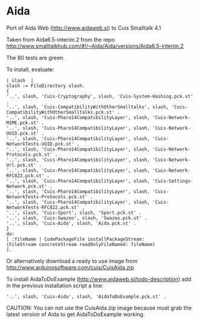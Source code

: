 Aida
====

Port of Aida Web (http://www.aidaweb.si) to Cuis Smalltalk 4.1

Taken from Aida6.5-interim.2 from the repo http://www.smalltalkhub.com/#!/~Aida/Aida/versions/Aida6.5-interim.2

The 80 tests are green.

To install, evaluate:

    | slash  |
    slash := FileDirectory slash.
    {
    '..', slash, 'Cuis-Cryptography', slash, 'Cuis-System-Hashing.pck.st' .
    '..', slash, 'Cuis-CompatibilityWithOtherSmalltalks', slash, 'Cuis-CompatibilityWithOtherSmalltalks.pck.st' .
    '..', slash, 'Cuis-Pharo14CompatibilityLayer', slash, 'Cuis-Network-MIME.pck.st' .
    '..', slash, 'Cuis-Pharo14CompatibilityLayer', slash, 'Cuis-Network-UUID.pck.st' .
    '..', slash, 'Cuis-Pharo14CompatibilityLayer', slash, 'Cuis-NetworkTests-UUID.pck.st' .
    '..', slash, 'Cuis-Pharo14CompatibilityLayer', slash, 'Cuis-Network-Protocols.pck.st' .
    '..', slash, 'Cuis-Pharo14CompatibilityLayer', slash, 'Cuis-Network-Url.pck.st' .
    '..', slash, 'Cuis-Pharo14CompatibilityLayer', slash, 'Cuis-Network-RFC822.pck.st' .
    '..', slash, 'Cuis-Pharo14CompatibilityLayer', slash, 'Cuis-Settings-Network.pck.st' .
    '..', slash, 'Cuis-Pharo14CompatibilityLayer', slash, 'Cuis-NetworkTests-Protocols.pck.st' .
    '..', slash, 'Cuis-Pharo14CompatibilityLayer', slash, 'Cuis-NetworkTests-RFC822.pck.st' .
    '..', slash, 'Cuis-Sport', slash, 'Sport.pck.st' .
    '..', slash, 'Cuis-Swazoo', slash, 'Swazoo.pck.st' .
    '..', slash, 'Cuis-Aida', slash, 'Aida.pck.st' .
    }
    do:
    [ :fileName | CodePackageFile installPackageStream:
    (FileStream concreteStream readOnlyFileNamed: fileName)
    ].

Or alternatively download a ready to use image from http://www.arduinosoftware.com/cuis/CuisAida.zip

To install AidaToDoExample (http://www.aidaweb.si/todo-description) add in the previous installation script a line:

    '..', slash, 'Cuis-Aida', slash, 'AidaToDoExample.pck.st' .
   
CAUTION: You can not use the CuisAida.zip image because must grab the latest version of Aida to get AidaToDoExample working.

